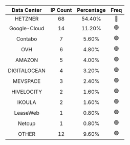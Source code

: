 | Data Center | IP Count | Percentage | Freq |
|:------------:|:--------:|:-----------:|:-----:|
| HETZNER | 68 | 54.40% | 🔴 |
| Google-Cloud | 14 | 11.20% | 🟢 |
| Contabo | 7 | 5.60% | 🟢 |
| OVH | 6 | 4.80% | 🟢 |
| AMAZON | 5 | 4.00% | 🟢 |
| DIGITALOCEAN | 4 | 3.20% | 🟢 |
| MEVSPACE | 3 | 2.40% | 🟢 |
| HIVELOCITY | 2 | 1.60% | 🟢 |
| IKOULA | 2 | 1.60% | 🟢 |
| LeaseWeb | 1 | 0.80% | 🟢 |
| Netcup | 1 | 0.80% | 🟢 |
| OTHER | 12 | 9.60% | 🟢 |
